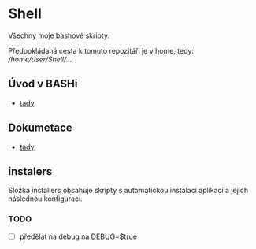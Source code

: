 # Shell
Všechny moje bashové skripty.

Předpokládaná cesta k tomuto repozitáři je v home, tedy: */home/user/Shell/...*

## Úvod v BASHi
* [tady](/HOW2BASH/main.md)

## Dokumetace
* [tady](/DOC/main.md)


## instalers

Složka installers obsahuje skripty s automatickou instalací aplikací a jejich následnou konfigurací.


### TODO

 - [ ] předělat na debug na DEBUG=$true

